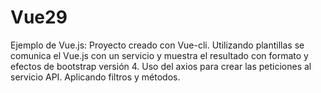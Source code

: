 # Vue29
Ejemplo de Vue.js: Proyecto creado con Vue-cli. Utilizando plantillas se comunica el Vue.js con un servicio y muestra el resultado con formato y efectos de bootstrap versión 4. Uso del axios para crear las peticiones al servicio API. Aplicando filtros y métodos.

